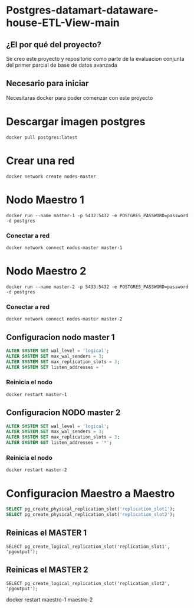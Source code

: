 # Postgres-datamart-dataware-house-ETL-View-main

## ¿El por qué del proyecto? 

Se creo este proyecto y repositorio como parte de la evaluacion conjunta del primer parcial de base de datos avanzada

## Necesario para iniciar

Necesitaras docker para poder comenzar con este proyecto
# Descargar imagen postgres

```
docker pull postgres:latest
```

# Crear una red
```
docker network create nodes-master
```


# Nodo Maestro 1
```
docker run --name master-1 -p 5432:5432 -e POSTGRES_PASSWORD=password -d postgres
```
### Conectar a red
```
docker network connect nodos-master master-1
```
# Nodo Maestro 2
```
docker run --name master-2 -p 5433:5432 -e POSTGRES_PASSWORD=password -d postgres
```
### Conectar a red
```
docker network connect nodos-master master-2
```

## Configuracion nodo master 1

```sql
ALTER SYSTEM SET wal_level = 'logical';
ALTER SYSTEM SET max_wal_senders = 3;
ALTER SYSTEM SET max_replication_slots = 3;
ALTER SYSTEM SET listen_addresses = '
```
### Reinicia el nodo 

```
docker restart master-1
```

## Configuracion NODO master 2

```sql
ALTER SYSTEM SET wal_level = 'logical';
ALTER SYSTEM SET max_wal_senders = 3;
ALTER SYSTEM SET max_replication_slots = 3;
ALTER SYSTEM SET listen_addresses = '*';
```
### Reinicia el nodo 

```
docker restart master-2
```

# Configuracion Maestro a Maestro


```sql
SELECT pg_create_physical_replication_slot('replication_slot1');
SELECT pg_create_physical_replication_slot('replication_slot2');
```

## Reinicas el MASTER 1
```
SELECT pg_create_logical_replication_slot('replication_slot1', 'pgoutput');
```

## Reinicas el MASTER 2
```
SELECT pg_create_logical_replication_slot('replication_slot2', 'pgoutput');
```
docker restart maestro-1 maestro-2

